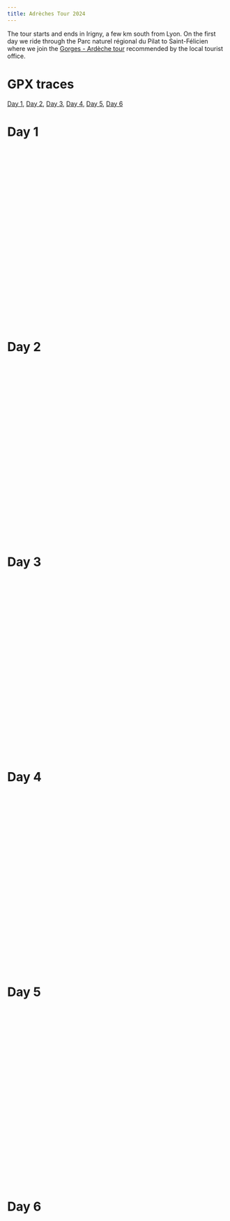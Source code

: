 ```yaml
---
title: Adrèches Tour 2024
---
```



The tour starts and ends in Irigny, a few km south from Lyon.  On the first day
we ride through the Parc naturel régional du Pilat to Saint-Félicien where we
join the [Gorges - Ardèche tour](http://ardechoise.com/parcours/gorges-ardeche)
recommended by the local tourist office. 

# GPX traces

[Day 1]({static}../data/2024-ardeches/Day-01.gpx),
[Day 2]({static}../data/2024-ardeches/Day-02.gpx),
[Day 3]({static}../data/2024-ardeches/Day-03.gpx),
[Day 4]({static}../data/2024-ardeches/Day-04.gpx),
[Day 5]({static}../data/2024-ardeches/Day-05.gpx),
[Day 6]({static}../data/2024-ardeches/Day-06.gpx)

# Day 1

<div
  class="gpx-trace"
  style="height: 400px;"
  data-gpx-trace="/data/2024-ardeches/Day-01.gpx">
</div>

# Day 2

<div
  class="gpx-trace"
  style="height: 400px;"
  data-gpx-trace="/data/2024-ardeches/Day-02.gpx">
</div>

# Day 3

<div
  class="gpx-trace"
  style="height: 400px;"
  data-gpx-trace="/data/2024-ardeches/Day-03.gpx">
</div>

# Day 4

<div
  class="gpx-trace"
  style="height: 400px;"
  data-gpx-trace="/data/2024-ardeches/Day-04.gpx">
</div>

# Day 5

<div
  class="gpx-trace"
  style="height: 400px;"
  data-gpx-trace="/data/2024-ardeches/Day-05.gpx">
</div>

# Day 6

<div
  class="gpx-trace"
  style="height: 400px;"
  data-gpx-trace="/data/2024-ardeches/Day-06.gpx">
</div>
